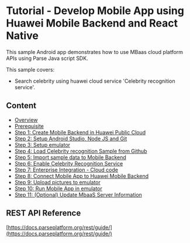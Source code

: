 # Tutorial - Develop Mobile App using Huawei Mobile Backend and React Native

This sample Android app demonstrates how to use MBaas cloud platform APIs using Parse Java script SDK.

This sample covers:

* Search celebrity using huawei cloud service 'Celebrity recognition service'.   

## Content

* [Overview](./doc/en/tutorial/Overview.md)
* [Prerequisite](./doc/en/tutorial/Prerequisite.md)
* [Step 1:  Create Mobile Backend in Huawei Public Cloud](./doc/en/tutorial/Step1_CreateMobileBackend.md)
* [Step 2:  Setup Android Studio, Node JS and Git](./doc/en/tutorial/Step2_Setup.md)
* [Step 3:  Setup emulator](./doc/en/tutorial/Step3_SetupEmulator.md)
* [Step 4:  Load Celebrity recognition Sample from Github](./doc/en/tutorial/Step4_LoadSample.md)
* [Step 5:  Import sample data to Mobile Backend](./doc/en/tutorial/Step5_ImportData.md)
* [Step 6:  Enable Celebrity Recognition Service](./doc/en/tutorial/Step6_EnableCelebService.md) 
* [Step 7:  Enterprise Integration - Cloud code](./doc/en/tutorial/Step7_CloudCodeIntegration.md)
* [Step 8:  Connect Mobile App to Huawei Mobile Backend](./doc/en/tutorial/Step8_ConnectToMobileBackend.md)
* [Step 9:  Upload pictures to emulator](./doc/en/tutorial/Step9_Uploadpics.md)
* [Step 10: Run Mobile App in emulator](./doc/en/tutorial/Step10_RunMobileApp.md)
* [Step 11: (Optional) Update MbaaS Server Information](./doc/en/tutorial/Step11_UpdateMbaaSInfo.md)

## REST API Reference
[https://docs.parseplatform.org/rest/guide/](https://docs.parseplatform.org/rest/guide/)
